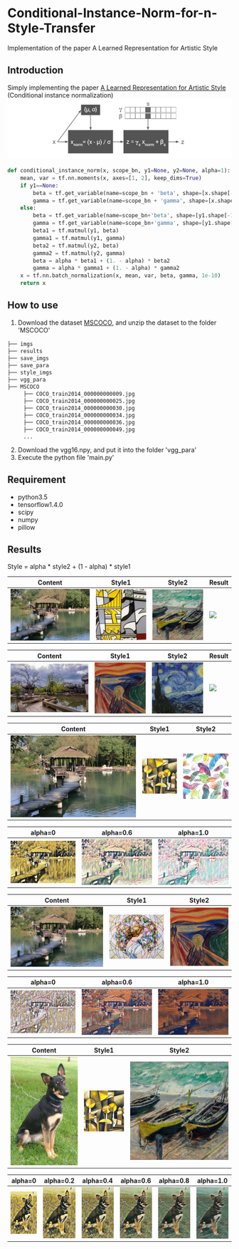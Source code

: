 # Conditional-Instance-Norm-for-n-Style-Transfer
Implementation of the paper A Learned Representation for Artistic Style

## Introduction
Simply implementing the paper [A Learned Representation for Artistic Style](https://arxiv.org/pdf/1610.07629.pdf) (Conditional instance normalization)
![](https://github.com/MingtaoGuo/Conditional-Instance-Norm-for-n-Style-Transfer/blob/master/IMAGES/cin.jpg)

``` python
def conditional_instance_norm(x, scope_bn, y1=None, y2=None, alpha=1):
    mean, var = tf.nn.moments(x, axes=[1, 2], keep_dims=True)
    if y1==None:
        beta = tf.get_variable(name=scope_bn + 'beta', shape=[x.shape[-1]], initializer=tf.constant_initializer([0.]), trainable=True)  
        gamma = tf.get_variable(name=scope_bn + 'gamma', shape=[x.shape[-1]], initializer=tf.constant_initializer([1.]), trainable=True) 
    else:
        beta = tf.get_variable(name=scope_bn+'beta', shape=[y1.shape[-1], x.shape[-1]], initializer=tf.constant_initializer([0.]), trainable=True) # label_nums x C
        gamma = tf.get_variable(name=scope_bn+'gamma', shape=[y1.shape[-1], x.shape[-1]], initializer=tf.constant_initializer([1.]), trainable=True) # label_nums x C
        beta1 = tf.matmul(y1, beta)
        gamma1 = tf.matmul(y1, gamma)
        beta2 = tf.matmul(y2, beta)
        gamma2 = tf.matmul(y2, gamma)
        beta = alpha * beta1 + (1. - alpha) * beta2
        gamma = alpha * gamma1 + (1. - alpha) * gamma2
    x = tf.nn.batch_normalization(x, mean, var, beta, gamma, 1e-10)
    return x
```

## How to use
1. Download the dataset [MSCOCO](http://images.cocodataset.org/zips/train2014.zip), and unzip the dataset to the folder 'MSCOCO'
```
├── imgs
├── results
├── save_imgs
├── save_para
├── style_imgs
├── vgg_para
├── MSCOCO
     ├── COCO_train2014_000000000009.jpg
     ├── COCO_train2014_000000000025.jpg
     ├── COCO_train2014_000000000030.jpg
     ├── COCO_train2014_000000000034.jpg
     ├── COCO_train2014_000000000036.jpg
     ├── COCO_train2014_000000000049.jpg
     ...
```
2. Download the vgg16.npy, and put it into the folder 'vgg_para'
3. Execute the python file 'main.py'

## Requirement
- python3.5
- tensorflow1.4.0
- scipy
- numpy
- pillow

## Results
Style = alpha * style2 + (1 - alpha) * style1

|Content|Style1|Style2|Result|
|-|-|-|-|
|![](https://github.com/MingtaoGuo/Conditional-Instance-Norm-for-n-Style-Transfer/blob/master/imgs/5.jpg)|![](https://github.com/MingtaoGuo/Conditional-Instance-Norm-for-n-Style-Transfer/blob/master/IMAGES/5.png)|![](https://github.com/MingtaoGuo/Conditional-Instance-Norm-for-n-Style-Transfer/blob/master/IMAGES/10.png)|![](https://github.com/MingtaoGuo/Conditional-Instance-Norm-for-n-Style-Transfer/blob/master/IMAGES/4_9.gif)|

|Content|Style1|Style2|Result|
|-|-|-|-|
|![](https://github.com/MingtaoGuo/Conditional-Instance-Norm-for-n-Style-Transfer/blob/master/imgs/11.jpg)|![](https://github.com/MingtaoGuo/Conditional-Instance-Norm-for-n-Style-Transfer/blob/master/IMAGES/2.png)|![](https://github.com/MingtaoGuo/Conditional-Instance-Norm-for-n-Style-Transfer/blob/master/IMAGES/1.png)|![](https://github.com/MingtaoGuo/Conditional-Instance-Norm-for-n-Style-Transfer/blob/master/IMAGES/0_1.gif)|

|Content|Style1|Style2|
|-|-|-|
|![](https://github.com/MingtaoGuo/Conditional-Instance-Norm-for-n-Style-Transfer/blob/master/IMAGES/content.jpg)|![](https://github.com/MingtaoGuo/Conditional-Instance-Norm-for-n-Style-Transfer/blob/master/IMAGES/7.png)|![](https://github.com/MingtaoGuo/Conditional-Instance-Norm-for-n-Style-Transfer/blob/master/IMAGES/4.png)|

|alpha=0|alpha=0.6|alpha=1.0|
|-|-|-|
|![](https://github.com/MingtaoGuo/Conditional-Instance-Norm-for-n-Style-Transfer/blob/master/IMAGES/1lanting_0.0.jpg)|![](https://github.com/MingtaoGuo/Conditional-Instance-Norm-for-n-Style-Transfer/blob/master/IMAGES/1lanting_0.6.jpg)|![](https://github.com/MingtaoGuo/Conditional-Instance-Norm-for-n-Style-Transfer/blob/master/IMAGES/1lanting_1.0.jpg)|

|Content|Style1|Style2|
|-|-|-|
|![](https://github.com/MingtaoGuo/Conditional-Instance-Norm-for-n-Style-Transfer/blob/master/IMAGES/content.jpg)|![](https://github.com/MingtaoGuo/Conditional-Instance-Norm-for-n-Style-Transfer/blob/master/IMAGES/6.png)|![](https://github.com/MingtaoGuo/Conditional-Instance-Norm-for-n-Style-Transfer/blob/master/IMAGES/2.png)|

|alpha=0|alpha=0.6|alpha=1.0|
|-|-|-|
|![](https://github.com/MingtaoGuo/Conditional-Instance-Norm-for-n-Style-Transfer/blob/master/IMAGES/lanting_0.0.jpg)|![](https://github.com/MingtaoGuo/Conditional-Instance-Norm-for-n-Style-Transfer/blob/master/IMAGES/lanting_0.6.jpg)|![](https://github.com/MingtaoGuo/Conditional-Instance-Norm-for-n-Style-Transfer/blob/master/IMAGES/lanting_1.0.jpg)|

|Content|Style1|Style2|
|-|-|-|
|![](https://github.com/MingtaoGuo/Conditional-Instance-Norm-for-n-Style-Transfer/blob/master/IMAGES/content_dog.jpg)|![](https://github.com/MingtaoGuo/Conditional-Instance-Norm-for-n-Style-Transfer/blob/master/IMAGES/7.png)|![](https://github.com/MingtaoGuo/Conditional-Instance-Norm-for-n-Style-Transfer/blob/master/IMAGES/10.png)|

|alpha=0|alpha=0.2|alpha=0.4|alpha=0.6|alpha=0.8|alpha=1.0|
|-|-|-|-|-|-|
|![](https://github.com/MingtaoGuo/Conditional-Instance-Norm-for-n-Style-Transfer/blob/master/IMAGES/dog_0.0.jpg)|![](https://github.com/MingtaoGuo/Conditional-Instance-Norm-for-n-Style-Transfer/blob/master/IMAGES/dog_0.2.jpg)|![](https://github.com/MingtaoGuo/Conditional-Instance-Norm-for-n-Style-Transfer/blob/master/IMAGES/dog_0.4.jpg)|![](https://github.com/MingtaoGuo/Conditional-Instance-Norm-for-n-Style-Transfer/blob/master/IMAGES/dog_0.6.jpg)|![](https://github.com/MingtaoGuo/Conditional-Instance-Norm-for-n-Style-Transfer/blob/master/IMAGES/dog_0.8.jpg)|![](https://github.com/MingtaoGuo/Conditional-Instance-Norm-for-n-Style-Transfer/blob/master/IMAGES/dog_1.0.jpg)|
